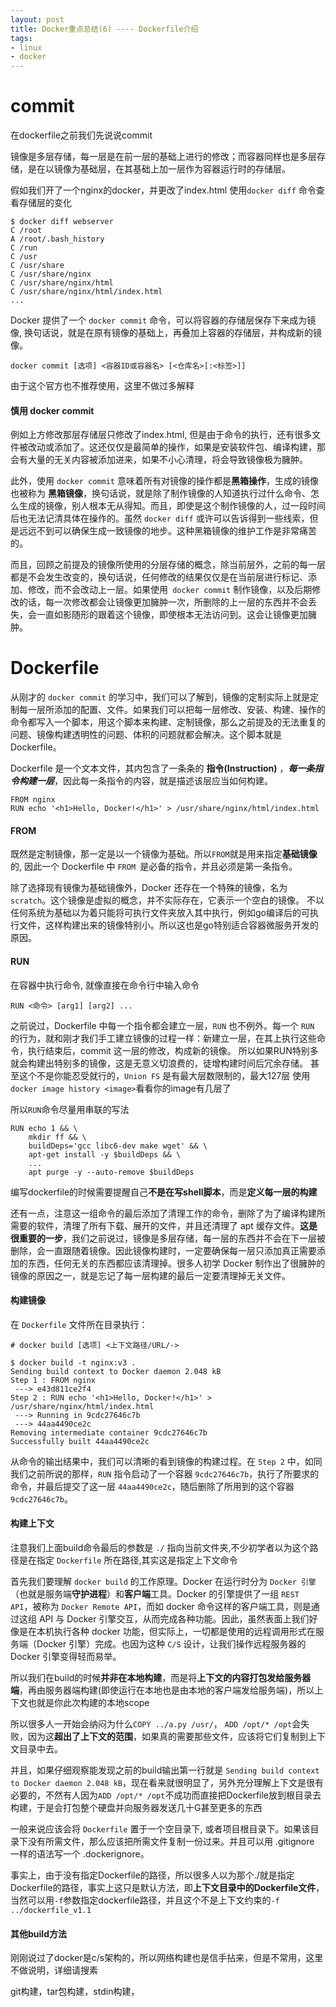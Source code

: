 ```yaml
---
layout: post
title: Docker重点总结(6) ---- Dockerfile介绍
tags:
- linux
- docker
---
```


# commit
在dockerfile之前我们先说说commit

镜像是多层存储，每一层是在前一层的基础上进行的修改；而容器同样也是多层存储，是在以镜像为基础层，在其基础上加一层作为容器运行时的存储层。

假如我们开了一个nginx的docker，并更改了index.html
使用`docker diff` 命令查看存储层的变化
```shell
$ docker diff webserver
C /root
A /root/.bash_history
C /run
C /usr
C /usr/share
C /usr/share/nginx
C /usr/share/nginx/html
C /usr/share/nginx/html/index.html
...
```

Docker 提供了一个 `docker commit` 命令，可以将容器的存储层保存下来成为镜像, 换句话说，就是在原有镜像的基础上，再叠加上容器的存储层，并构成新的镜像。 
```shell
docker commit [选项] <容器ID或容器名> [<仓库名>[:<标签>]]
```
由于这个官方也不推荐使用，这里不做过多解释

#### 慎用 docker commit
例如上方修改那层存储层只修改了index.html, 但是由于命令的执行，还有很多文件被改动或添加了。这还仅仅是最简单的操作，如果是安装软件包、编译构建，那会有大量的无关内容被添加进来，如果不小心清理，将会导致镜像极为臃肿。

此外，使用 `docker commit` 意味着所有对镜像的操作都是**黑箱操作**，生成的镜像也被称为 **黑箱镜像**，换句话说，就是除了制作镜像的人知道执行过什么命令、怎么生成的镜像，别人根本无从得知。而且，即使是这个制作镜像的人，过一段时间后也无法记清具体在操作的。虽然 `docker diff` 或许可以告诉得到一些线索，但是远远不到可以确保生成一致镜像的地步。这种黑箱镜像的维护工作是非常痛苦的。

而且，回顾之前提及的镜像所使用的分层存储的概念，除当前层外，之前的每一层都是不会发生改变的，换句话说，任何修改的结果仅仅是在当前层进行标记、添加、修改，而不会改动上一层。如果使用` docker commit` 制作镜像，以及后期修改的话，每一次修改都会让镜像更加臃肿一次，所删除的上一层的东西并不会丢失，会一直如影随形的跟着这个镜像，即使根本无法访问到。这会让镜像更加臃肿。

# Dockerfile
从刚才的 `docker commit` 的学习中，我们可以了解到，镜像的定制实际上就是定制每一层所添加的配置、文件。如果我们可以把每一层修改、安装、构建、操作的命令都写入一个脚本，用这个脚本来构建、定制镜像，那么之前提及的无法重复的问题、镜像构建透明性的问题、体积的问题就都会解决。这个脚本就是 Dockerfile。

Dockerfile 是一个文本文件，其内包含了一条条的 **指令(Instruction)** ，***每一条指令构建一层***，因此每一条指令的内容，就是描述该层应当如何构建。
```docker
FROM nginx
RUN echo '<h1>Hello, Docker!</h1>' > /usr/share/nginx/html/index.html
```

#### FROM
既然是定制镜像，那一定是以一个镜像为基础。所以`FROM`就是用来指定**基础镜像**的, 因此一个 Dockerfile 中 `FROM `是必备的指令，并且必须是第一条指令。

除了选择现有镜像为基础镜像外，Docker 还存在一个特殊的镜像，名为 `scratch`。这个镜像是虚拟的概念，并不实际存在，它表示一个空白的镜像。
不以任何系统为基础以为着只能将可执行文件夹放入其中执行，例如go编译后的可执行文件，这样构建出来的镜像特别小。所以这也是go特别适合容器微服务开发的原因。

#### RUN
在容器中执行命令, 就像直接在命令行中输入命令
```docker
RUN <命令> [arg1] [arg2] ...
```

之前说过，Dockerfile 中每一个指令都会建立一层，`RUN` 也不例外。每一个 `RUN` 的行为，就和刚才我们手工建立镜像的过程一样：新建立一层，在其上执行这些命令，执行结束后，commit 这一层的修改，构成新的镜像。
所以如果RUN特别多就会构建出特别多的镜像，这是无意义切浪费的，徒增构建时间后冗余存储。
甚至这个不是你能忍受就行的，`Union FS` 是有最大层数限制的，最大127层
使用`docker image history <image>`看看你的image有几层了

所以`RUN`命令尽量用串联的写法
```docker
RUN echo 1 && \
    mkdir ff && \
    buildDeps='gcc libc6-dev make wget' && \
    apt-get install -y $buildDeps && \
    ...
    apt purge -y --auto-remove $buildDeps
```
编写dockerfile的时候需要提醒自己**不是在写shell脚本**，而是**定义每一层的构建**

还有一点，注意这一组命令的最后添加了清理工作的命令，删除了为了编译构建所需要的软件，清理了所有下载、展开的文件，并且还清理了 apt 缓存文件。**这是很重要的一步**，我们之前说过，镜像是多层存储，每一层的东西并不会在下一层被删除，会一直跟随着镜像。因此镜像构建时，一定要确保每一层只添加真正需要添加的东西，任何无关的东西都应该清理掉。很多人初学 Docker 制作出了很臃肿的镜像的原因之一，就是忘记了每一层构建的最后一定要清理掉无关文件。

#### 构建镜像
在 `Dockerfile` 文件所在目录执行：
```shell
# docker build [选项] <上下文路径/URL/->

$ docker build -t nginx:v3 .
Sending build context to Docker daemon 2.048 kB
Step 1 : FROM nginx
 ---> e43d811ce2f4
Step 2 : RUN echo '<h1>Hello, Docker!</h1>' > /usr/share/nginx/html/index.html
 ---> Running in 9cdc27646c7b
 ---> 44aa4490ce2c
Removing intermediate container 9cdc27646c7b
Successfully built 44aa4490ce2c
```
从命令的输出结果中，我们可以清晰的看到镜像的构建过程。在 `Step 2` 中，如同我们之前所说的那样，`RUN` 指令启动了一个容器 `9cdc27646c7b`，执行了所要求的命令，并最后提交了这一层 `44aa4490ce2c`，随后删除了所用到的这个容器 `9cdc27646c7b`。

#### 构建上下文
注意我们上面build命令最后的参数是 `./` 指向当前文件夹,不少初学者以为这个路径是在指定 `Dockerfile` 所在路径,其实这是指定上下文命令

首先我们要理解 `docker build` 的工作原理。Docker 在运行时分为 `Docker 引擎`（也就是服务端**守护进程**）和**客户端**工具。Docker 的引擎提供了一组 `REST API`，被称为 `Docker Remote API`，而如 docker 命令这样的客户端工具，则是通过这组 API 与 Docker 引擎交互，从而完成各种功能。因此，虽然表面上我们好像是在本机执行各种 docker 功能，但实际上，一切都是使用的远程调用形式在服务端（Docker 引擎）完成。也因为这种 `C/S` 设计，让我们操作远程服务器的 Docker 引擎变得轻而易举。

所以我们在build的时候**并非在本地构建**，而是将**上下文的内容打包发给服务器端**，再由服务器端构建(即使运行在本地也是由本地的客户端发给服务端)，所以上下文也就是你此次构建的本地scope

所以很多人一开始会纳闷为什么`COPY ../a.py /usr/`， `ADD /opt/* /opt`会失败，因为这**超出了上下文的范围**，如果真的需要那些文件，应该将它们复制到上下文目录中去。

并且，如果仔细观察能发现之前的build输出第一行就是 `Sending build context to Docker daemon 2.048 kB`，现在看来就很明显了，另外充分理解上下文是很有必要的，不然有人因为`ADD /opt/* /opt`不成功而直接把Dockerfile放到根目录去构建，于是会打包整个硬盘并向服务器发送几十G甚至更多的东西

一般来说应该会将 `Dockerfile` 置于一个空目录下, 或者项目根目录下。如果该目录下没有所需文件，那么应该把所需文件复制一份过来。并且可以用 .gitignore 一样的语法写一个 .dockerignore。

事实上，由于没有指定Dockerfile的路径，所以很多人以为那个./就是指定Dockerfile的路径，事实上这只是默认方法，即**上下文目录中的Dockerfile文件**，当然可以用`-f`参数指定dockerfile路径，并且这个不是上下文约束的`-f ../dockerfile_v1.1`

#### 其他build方法
刚刚说过了docker是c/s架构的，所以网络构建也是信手拈来，但是不常用，这里不做说明，详细请搜素

git构建，tar包构建，stdin构建，